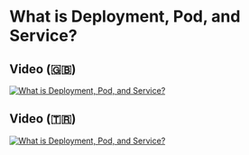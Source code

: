# What is Deployment, Pod, and Service?

## Video (🇬🇧)

[![What is Deployment, Pod, and Service?](https://img.youtube.com/vi/ewFV4Ur4fTY/0.jpg)](https://www.youtube.com/watch?v=ewFV4Ur4fTY)

## Video (🇹🇷)

[![What is Deployment, Pod, and Service?](https://img.youtube.com/vi/2ifNJGi2lwo/0.jpg)](https://www.youtube.com/watch?v=2ifNJGi2lwo)
